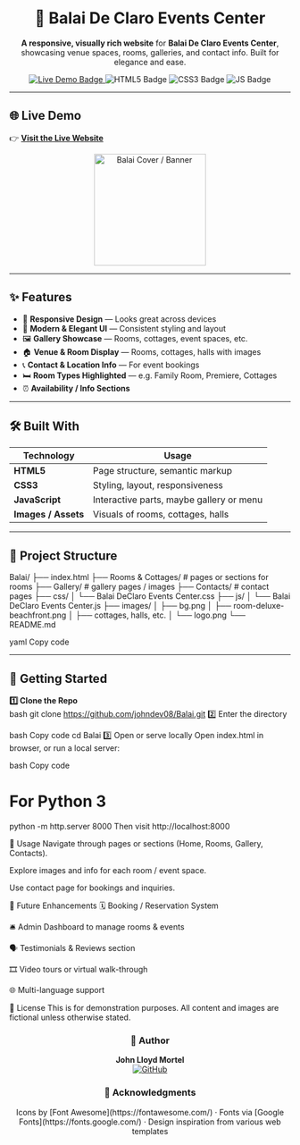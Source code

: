 <h1 align="center">🏡 Balai De Claro Events Center</h1>

<p align="center">
  <b>A responsive, visually rich website</b> for <b>Balai De Claro Events Center</b>, showcasing venue spaces, rooms, galleries, and contact info.  
  Built for elegance and ease.  
</p>

<p align="center">
  <a href="https://balaideclaro.vercel.app/">
    <img src="https://img.shields.io/badge/Live%20Demo-Visit%20Site-2ea44f?style=for-the-badge" alt="Live Demo Badge"/>
  </a>
  <img src="https://img.shields.io/badge/HTML5-E34F26?style=for-the-badge&logo=html5&logoColor=white" alt="HTML5 Badge"/>
  <img src="https://img.shields.io/badge/CSS3-1572B6?style=for-the-badge&logo=css3&logoColor=white" alt="CSS3 Badge"/>
  <img src="https://img.shields.io/badge/JavaScript-F7DF1E?style=for-the-badge&logo=javascript&logoColor=black" alt="JS Badge"/>
</p>

---

## 🌐 Live Demo  
👉 **[Visit the Live Website](https://balaideclaro.vercel.app/)**  

<p align="center">
  <img src="https://balaideclaro.vercel.app/Balai_DeClaro_Logo.png" alt="Balai Cover / Banner" width="200">
</p>

---

## ✨ Features

- 📱 **Responsive Design** — Looks great across devices  
- 🎨 **Modern & Elegant UI** — Consistent styling and layout  
- 🖼️ **Gallery Showcase** — Rooms, cottages, event spaces, etc.  
- 🏠 **Venue & Room Display** — Rooms, cottages, halls with images  
- 📞 **Contact & Location Info** — For event bookings  
- 🛏️ **Room Types Highlighted** — e.g. Family Room, Premiere, Cottages  
- ⏰ **Availability / Info Sections**  

---

## 🛠️ Built With

| Technology | Usage |
|------------|-------|
| **HTML5** | Page structure, semantic markup |
| **CSS3** | Styling, layout, responsiveness |
| **JavaScript** | Interactive parts, maybe gallery or menu |
| **Images / Assets** | Visuals of rooms, cottages, halls |

---

## 📂 Project Structure

Balai/
├── index.html
├── Rooms & Cottages/ # pages or sections for rooms
├── Gallery/ # gallery pages / images
├── Contacts/ # contact pages
├── css/
│ └── Balai DeClaro Events Center.css
├── js/
│ └── Balai DeClaro Events Center.js
├── images/
│ ├── bg.png
│ ├── room-deluxe-beachfront.png
│ ├── cottages, halls, etc.
│ └── logo.png
└── README.md

yaml
Copy code

---

## 🚀 Getting Started

**1️⃣ Clone the Repo**  
bash
git clone https://github.com/johndev08/Balai.git
2️⃣ Enter the directory

bash
Copy code
cd Balai
3️⃣ Open or serve locally
Open index.html in browser, or run a local server:

bash
Copy code
# For Python 3
python -m http.server 8000
Then visit http://localhost:8000

📱 Usage
Navigate through pages or sections (Home, Rooms, Gallery, Contacts).

Explore images and info for each room / event space.

Use contact page for bookings and inquiries.

🎯 Future Enhancements
🗓️ Booking / Reservation System

🛎️ Admin Dashboard to manage rooms & events

🗣️ Testimonials & Reviews section

🎞️ Video tours or virtual walk-through

🌐 Multi-language support

📄 License
This is for demonstration purposes.
All content and images are fictional unless otherwise stated.

<h3 align="center">👤 Author</h3>
<p align="center"> <b>John Lloyd Mortel</b><br> <a href="https://github.com/johndev08"> <img src="https://img.shields.io/badge/GitHub-johndev08-181717?style=for-the-badge&logo=github" alt="GitHub"/> </a> </p>
<h3 align="center">🙏 Acknowledgments</h3> <p align="center"> Icons by [Font Awesome](https://fontawesome.com/) · Fonts via [Google Fonts](https://fonts.google.com/) · Design inspiration from various web templates </p>
